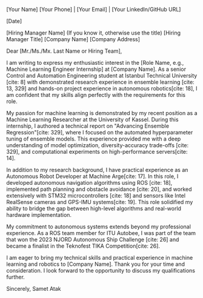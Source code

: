 [Your Name]
[Your Phone] | [Your Email] | [Your LinkedIn/GitHub URL]

[Date]

[Hiring Manager Name] (If you know it, otherwise use the title)
[Hiring Manager Title]
[Company Name]
[Company Address]

Dear [Mr./Ms./Mx. Last Name or Hiring Team],

I am writing to express my enthusiastic interest in the [Role Name, e.g., Machine Learning Engineer Internship] at [Company Name]. As a senior Control and Automation Engineering student at Istanbul Technical University [cite: 8] with demonstrated research experience in ensemble learning [cite: 13, 329] and hands-on project experience in autonomous robotics[cite: 18], I am confident that my skills align perfectly with the requirements for this role.

My passion for machine learning is demonstrated by my recent position as a Machine Learning Researcher at the University of Kassel. During this internship, I authored a technical report on "Advancing Ensemble Regression"[cite: 329], where I focused on the automated hyperparameter tuning of ensemble models. This experience provided me with a deep understanding of model optimization, diversity-accuracy trade-offs [cite: 329], and computational experiments on high-performance servers[cite: 14].

In addition to my research background, I have practical experience as an Autonomous Robot Developer at Machine Arge[cite: 17]. In this role, I developed autonomous navigation algorithms using ROS [cite: 18], implemented path planning and obstacle avoidance [cite: 20], and worked extensively with STM32 microcontrollers [cite: 18] and sensors like Intel RealSense cameras and GPS-IMU systems[cite: 19]. This role solidified my ability to bridge the gap between high-level algorithms and real-world hardware implementation.

My commitment to autonomous systems extends beyond my professional experience. As a ROS team member for ITU Autobee, I was part of the team that won the 2023 NJORD Autonomous Ship Challenge [cite: 26] and became a finalist in the Teknofest TIKA Competition[cite: 26].

I am eager to bring my technical skills and practical experience in machine learning and robotics to [Company Name]. Thank you for your time and consideration. I look forward to the opportunity to discuss my qualifications further.

Sincerely,
Samet Atak
